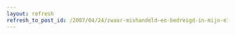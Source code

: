 ```yaml
---
layout: refresh
refresh_to_post_id: /2007/04/24/zwaar-mishandeld-en-bedreigd-in-mijn-eigen-buurt-moet-net-mj-weer-overkomen
---
```

